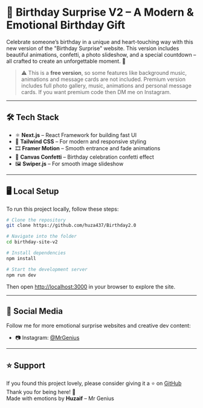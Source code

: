 # 🎂 Birthday Surprise V2 – A Modern & Emotional Birthday Gift

Celebrate someone’s birthday in a unique and heart-touching way with this new version of the "Birthday Surprise" website. This version includes beautiful animations, confetti, a photo slideshow, and a special countdown – all crafted to create an unforgettable moment. 💖

> ⚠️ This is a **free version**, so some features like background music, animations and message cards are not included. Premium version includes full photo gallery, music, animations and personal message cards. If you want premium code then DM me on Instagram.

---

## 🛠 Tech Stack

- ⚛️ **Next.js** – React Framework for building fast UI
- 🎨 **Tailwind CSS** – For modern and responsive styling
- 🎞️ **Framer Motion** – Smooth entrance and fade animations
- 🎊 **Canvas Confetti** – Birthday celebration confetti effect
- 🖼️ **Swiper.js** – For smooth image slideshow

---

## 🖥 Local Setup

To run this project locally, follow these steps:

```bash
# Clone the repository
git clone https://github.com/huza437/Birthday2.0

# Navigate into the folder
cd birthday-site-v2

# Install dependencies
npm install

# Start the development server
npm run dev
```

Then open [http://localhost:3000](http://localhost:3000) in your browser to explore the site.

---

## 🔗 Social Media

Follow me for more emotional surprise websites and creative dev content:

- 📷 Instagram: [@MrGenius](https://instagram.com/drea_ding_thou_ght_2.0)


---

## ⭐ Support

If you found this project lovely, please consider giving it a ⭐ on [GitHub](https://github.com/Huza437)  
Thank you for being here! 🫶  
Made with emotions by **Huzaif** – Mr Genius
